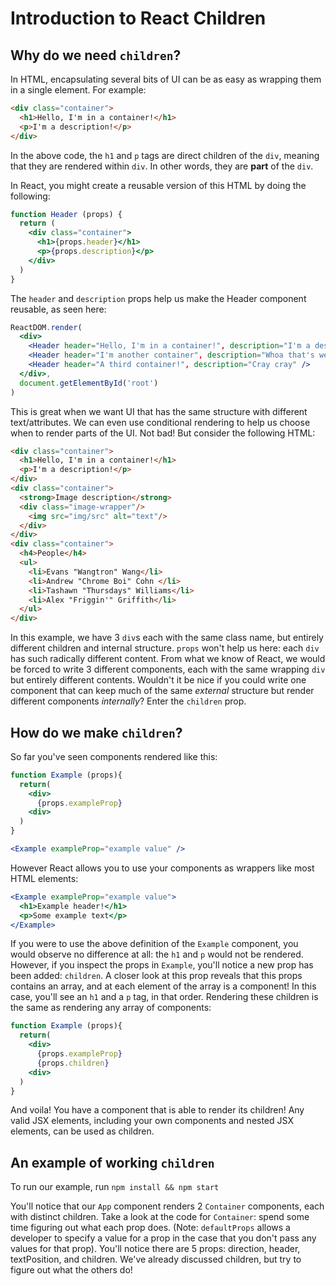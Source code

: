 # Introduction to React Children 

## Why do we need `children`?
In HTML, encapsulating several bits of UI can be as easy as wrapping them in a single element. For example:

```html
<div class="container">
  <h1>Hello, I'm in a container!</h1>
  <p>I'm a description!</p>
</div>
```

In the above code, the `h1` and `p` tags are direct children of the `div`, meaning that they are rendered within `div`. In other words, they are **part** of the `div`.

In React, you might create a reusable version of this HTML by doing the following:

```jsx
function Header (props) {
  return (
    <div class="container">
      <h1>{props.header}</h1>
      <p>{props.description}</p>
    </div>
  )
}
```
The `header` and `description` props help us make the Header component reusable, as seen here:

```jsx
ReactDOM.render(
  <div>
    <Header header="Hello, I'm in a container!", description="I'm a description!" />
    <Header header="I'm another container", description="Whoa that's weird!" />
    <Header header="A third container!", description="Cray cray" />
  </div>,
  document.getElementById('root')
)
```

This is great when we want UI that has the same structure with different text/attributes. We can even use conditional rendering to help us choose when to render parts of the UI. Not bad! But consider the following HTML:


```html
<div class="container">
  <h1>Hello, I'm in a container!</h1>
  <p>I'm a description!</p>
</div>
<div class="container">
  <strong>Image description</strong>
  <div class="image-wrapper"/>
    <img src="img/src" alt="text"/>
  </div>
</div>
<div class="container">
  <h4>People</h4>
  <ul>
    <li>Evans "Wangtron" Wang</li>
    <li>Andrew "Chrome Boi" Cohn </li>
    <li>Tashawn "Thursdays" Williams</li>
    <li>Alex "Friggin'" Griffith</li>
  </ul>
</div>
```

In this example, we have 3 `div`s each with the same class name, but entirely different children and internal structure. `props` won't help us here: each `div` has such radically different content. From what we know of React, we would be forced to write 3 different components, each with the same wrapping `div` but entirely different contents. Wouldn't it be nice if you could write one component that can keep much of the same *external* structure but render different components *internally*? Enter the `children` prop.

## How do we make `children`?

So far you've seen components rendered like this:
```jsx
function Example (props){
  return(
    <div>
      {props.exampleProp}
    <div>
  )
}

<Example exampleProp="example value" />
```

However React allows you to use your components as wrappers like most HTML elements:

```jsx
<Example exampleProp="example value">
  <h1>Example header!</h1>
  <p>Some example text</p>
</Example>
```
If you were to use the above definition of the `Example` component, you would observe no difference at all: the `h1` and `p` would not be rendered. However, if you inspect the props in `Example`, you'll notice a new prop has been added: `children`. A closer look at this prop reveals that this props contains an array, and at each element of the array is a component! In this case, you'll see an `h1` and a `p` tag, in that order. Rendering these children is the same as rendering any array of components:

```jsx
function Example (props){
  return(
    <div>
      {props.exampleProp}
      {props.children}
    <div>
  )
}
```

And voila! You have a component that is able to render its children! Any valid JSX elements, including your own components and nested JSX elements, can be used as children.

## An example of working `children`

To run our example, run `npm install && npm start`

You'll notice that our `App` component renders 2 `Container` components, each with distinct children. Take a look at the code for `Container`: spend some time figuring out what each prop does. (Note: `defaultProps` allows a developer to specify a value for a prop in the case that you don't pass any values for that prop). You'll notice there are 5 props: direction, header, textPosition, and children. We've already discussed children, but try to figure out what the others do!